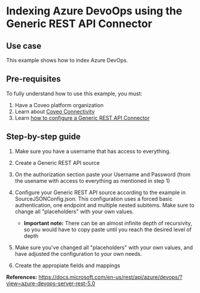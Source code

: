 # Indexing Azure DevoOps using the Generic REST API Connector

## Use case
This example shows how to index Azure DevOps.

## Pre-requisites
To fully understand how to use this example, you must:
1. Have a Coveo platform organization
2. Learn about [Coveo Connectivity](https://docs.coveo.com/en/1702/cloud-v2-administrators/add-or-edit-a-source-using-one-of-the-available-connectors)
3. Learn [how to configure a Generic REST API Connector](https://docs.coveo.com/en/1896/cloud-v2-administrators/add-or-edit-a-generic-rest-api-source)

## Step-by-step guide
1. Make sure you have a username that has access to everything.

2. Create a Generic REST API source
3. On the authorization section paste your Username and Password (from the usename with access to everything as mentioned in step 1)
4. Configure your Generic REST API source according to the example in SourceJSONConfig.json. This configuration uses a forced basic authentication, one endpoint and multiple nested subitems. Make sure to change all "placeholders" with your own values. 
    * **Important note:** There can be an almost infinite depth of recursivity, so you would have to copy paste until you reach the desired level of depth
5. Make sure you've changed all "placeholders" with your own values, and have adjusted the configuration to your own needs.
6. Create the appropiate fields and mappings

**References:**
https://docs.microsoft.com/en-us/rest/api/azure/devops/?view=azure-devops-server-rest-5.0